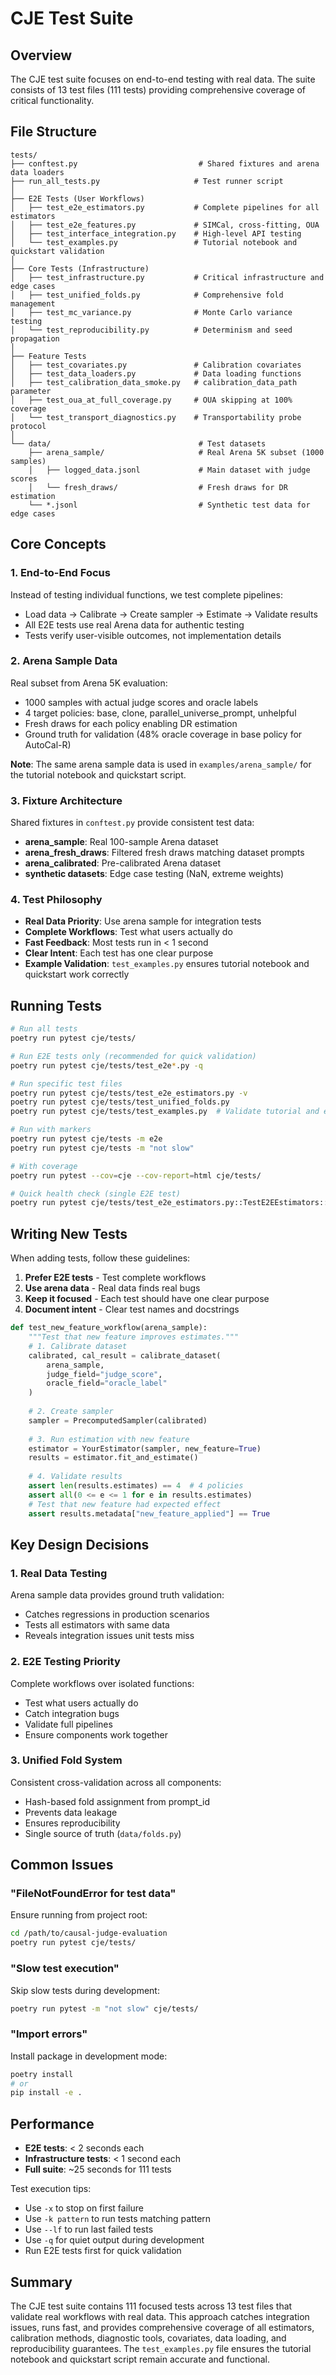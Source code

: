# CJE Test Suite

## Overview

The CJE test suite focuses on end-to-end testing with real data. The suite consists of 13 test files (111 tests) providing comprehensive coverage of critical functionality.

## File Structure

```
tests/
├── conftest.py                           # Shared fixtures and arena data loaders
├── run_all_tests.py                     # Test runner script
│
├── E2E Tests (User Workflows)
│   ├── test_e2e_estimators.py           # Complete pipelines for all estimators
│   ├── test_e2e_features.py             # SIMCal, cross-fitting, OUA
│   ├── test_interface_integration.py    # High-level API testing
│   └── test_examples.py                 # Tutorial notebook and quickstart validation
│
├── Core Tests (Infrastructure)
│   ├── test_infrastructure.py           # Critical infrastructure and edge cases
│   ├── test_unified_folds.py            # Comprehensive fold management
│   ├── test_mc_variance.py              # Monte Carlo variance testing
│   └── test_reproducibility.py          # Determinism and seed propagation
│
├── Feature Tests
│   ├── test_covariates.py               # Calibration covariates
│   ├── test_data_loaders.py             # Data loading functions
│   ├── test_calibration_data_smoke.py   # calibration_data_path parameter
│   ├── test_oua_at_full_coverage.py     # OUA skipping at 100% coverage
│   └── test_transport_diagnostics.py    # Transportability probe protocol
│
└── data/                                 # Test datasets
    ├── arena_sample/                     # Real Arena 5K subset (1000 samples)
    │   ├── logged_data.jsonl             # Main dataset with judge scores
    │   └── fresh_draws/                  # Fresh draws for DR estimation
    └── *.jsonl                           # Synthetic test data for edge cases
```

## Core Concepts

### 1. End-to-End Focus
Instead of testing individual functions, we test complete pipelines:
- Load data → Calibrate → Create sampler → Estimate → Validate results
- All E2E tests use real Arena data for authentic testing
- Tests verify user-visible outcomes, not implementation details

### 2. Arena Sample Data
Real subset from Arena 5K evaluation:
- 1000 samples with actual judge scores and oracle labels
- 4 target policies: base, clone, parallel_universe_prompt, unhelpful
- Fresh draws for each policy enabling DR estimation
- Ground truth for validation (48% oracle coverage in base policy for AutoCal-R)

**Note**: The same arena sample data is used in `examples/arena_sample/` for the tutorial notebook and quickstart script.

### 3. Fixture Architecture
Shared fixtures in `conftest.py` provide consistent test data:
- **arena_sample**: Real 100-sample Arena dataset
- **arena_fresh_draws**: Filtered fresh draws matching dataset prompts
- **arena_calibrated**: Pre-calibrated Arena dataset
- **synthetic datasets**: Edge case testing (NaN, extreme weights)

### 4. Test Philosophy
- **Real Data Priority**: Use arena sample for integration tests
- **Complete Workflows**: Test what users actually do
- **Fast Feedback**: Most tests run in < 1 second
- **Clear Intent**: Each test has one clear purpose
- **Example Validation**: `test_examples.py` ensures tutorial notebook and quickstart work correctly

## Running Tests

```bash
# Run all tests
poetry run pytest cje/tests/

# Run E2E tests only (recommended for quick validation)
poetry run pytest cje/tests/test_e2e*.py -q

# Run specific test files
poetry run pytest cje/tests/test_e2e_estimators.py -v
poetry run pytest cje/tests/test_unified_folds.py
poetry run pytest cje/tests/test_examples.py  # Validate tutorial and examples

# Run with markers
poetry run pytest cje/tests -m e2e
poetry run pytest cje/tests -m "not slow"

# With coverage
poetry run pytest --cov=cje --cov-report=html cje/tests/

# Quick health check (single E2E test)
poetry run pytest cje/tests/test_e2e_estimators.py::TestE2EEstimators::test_calibrated_ips_pipeline -v
```

## Writing New Tests

When adding tests, follow these guidelines:

1. **Prefer E2E tests** - Test complete workflows
2. **Use arena data** - Real data finds real bugs
3. **Keep it focused** - Each test should have one clear purpose
4. **Document intent** - Clear test names and docstrings

```python
def test_new_feature_workflow(arena_sample):
    """Test that new feature improves estimates."""
    # 1. Calibrate dataset
    calibrated, cal_result = calibrate_dataset(
        arena_sample,
        judge_field="judge_score",
        oracle_field="oracle_label"
    )
    
    # 2. Create sampler
    sampler = PrecomputedSampler(calibrated)
    
    # 3. Run estimation with new feature
    estimator = YourEstimator(sampler, new_feature=True)
    results = estimator.fit_and_estimate()
    
    # 4. Validate results
    assert len(results.estimates) == 4  # 4 policies
    assert all(0 <= e <= 1 for e in results.estimates)
    # Test that new feature had expected effect
    assert results.metadata["new_feature_applied"] == True
```

## Key Design Decisions

### 1. **Real Data Testing**
Arena sample data provides ground truth validation:
- Catches regressions in production scenarios
- Tests all estimators with same data
- Reveals integration issues unit tests miss

### 2. **E2E Testing Priority**
Complete workflows over isolated functions:
- Test what users actually do
- Catch integration bugs
- Validate full pipelines
- Ensure components work together

### 3. **Unified Fold System**
Consistent cross-validation across all components:
- Hash-based fold assignment from prompt_id
- Prevents data leakage
- Ensures reproducibility
- Single source of truth (`data/folds.py`)

## Common Issues

### "FileNotFoundError for test data"
Ensure running from project root:
```bash
cd /path/to/causal-judge-evaluation
poetry run pytest cje/tests/
```

### "Slow test execution"
Skip slow tests during development:
```bash
poetry run pytest -m "not slow" cje/tests/
```

### "Import errors"
Install package in development mode:
```bash
poetry install
# or
pip install -e .
```

## Performance

- **E2E tests**: < 2 seconds each
- **Infrastructure tests**: < 1 second each
- **Full suite**: ~25 seconds for 111 tests

Test execution tips:
- Use `-x` to stop on first failure
- Use `-k pattern` to run tests matching pattern
- Use `--lf` to run last failed tests
- Use `-q` for quiet output during development
- Run E2E tests first for quick validation

## Summary

The CJE test suite contains 111 focused tests across 13 test files that validate real workflows with real data. This approach catches integration issues, runs fast, and provides comprehensive coverage of all estimators, calibration methods, diagnostic tools, covariates, data loading, and reproducibility guarantees. The `test_examples.py` file ensures the tutorial notebook and quickstart script remain accurate and functional.
